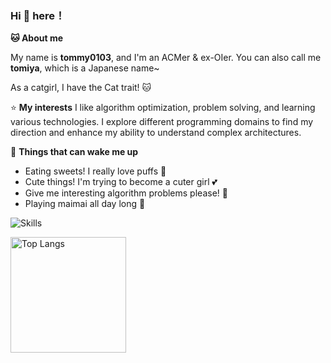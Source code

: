 ### Hi 👋 here！

**🐱 About me**

My name is **tommy0103**, and I'm an ACMer & ex-OIer. You can also call me **tomiya**, which is a Japanese name~

As a catgirl, I have the Cat trait! 🐱

⭐ **My interests**
I like algorithm optimization, problem solving, and learning various technologies. I explore different programming domains to find my direction and enhance my ability to understand complex architectures. 

💖 **Things that can wake me up**

- Eating sweets! I really love puffs 🍰
- Cute things! I'm trying to become a cuter girl 💕
- Give me interesting algorithm problems please! 🧩
- Playing maimai all day long 🎵

![Skills](https://skillicons.dev/icons?i=github,c,cpp,html,js,ts,css,py,rust,md,latex,regex,git,mongodb,mysql,linux,vim,vscode,express,nodejs,react)

<a href="https://github-readme-stats-one-bice.vercel.app/api/top-langs/?username=tommy0103&layout=compact&langs_count=8&include_all_commits=true&role=OWNER,ORGANIZATION_MEMBER#gh-light-mode-only">
  <img src="https://github-readme-stats-one-bice.vercel.app/api/top-langs/?username=tommy0103&layout=compact&langs_count=8&include_all_commits=true&role=OWNER,ORGANIZATION_MEMBER#gh-light-mode-only" alt="Top Langs" height="185px">
</a>



